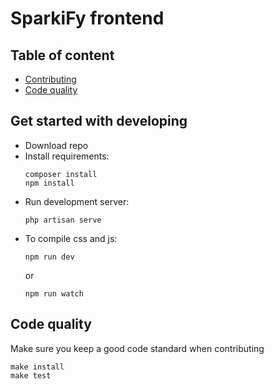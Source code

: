 # SparkiFy frontend


## Table of content
* [Contributing](#get-started-with-developing)
* [Code quality](#code-quality)

## Get started with developing
* Download repo
* Install requirements:
    ```text
    composer install
    npm install
    ```
* Run development server:
    ```text
    php artisan serve
    ```
* To compile css and js:
	```text
    npm run dev
    ```
    or
	```text
    npm run watch
    ```

## Code quality
Make sure you keep a good code standard when contributing

```text
make install
make test
```

